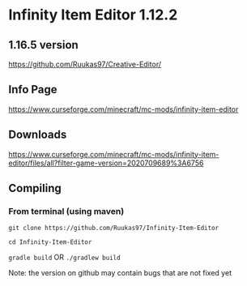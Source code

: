 # Infinity Item Editor 1.12.2


## 1.16.5 version
https://github.com/Ruukas97/Creative-Editor/

## Info Page
https://www.curseforge.com/minecraft/mc-mods/infinity-item-editor

## Downloads
https://www.curseforge.com/minecraft/mc-mods/infinity-item-editor/files/all?filter-game-version=2020709689%3A6756

## Compiling

### From terminal (using maven)


`git clone https://github.com/Ruukas97/Infinity-Item-Editor`

`cd Infinity-Item-Editor`

`gradle build` OR `./gradlew build`

Note: the version on github may contain bugs that are not fixed yet
